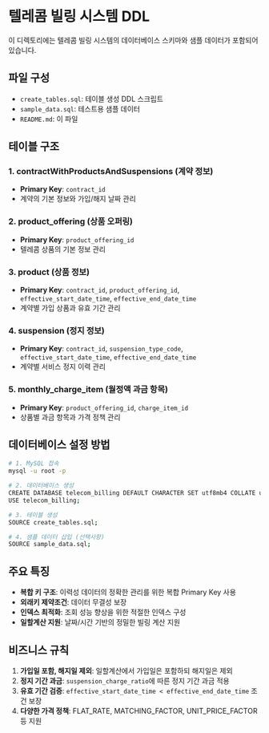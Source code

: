 # 텔레콤 빌링 시스템 DDL

이 디렉토리에는 텔레콤 빌링 시스템의 데이터베이스 스키마와 샘플 데이터가 포함되어 있습니다.

## 파일 구성

- `create_tables.sql`: 테이블 생성 DDL 스크립트
- `sample_data.sql`: 테스트용 샘플 데이터
- `README.md`: 이 파일

## 테이블 구조

### 1. contractWithProductsAndSuspensions (계약 정보)
- **Primary Key**: `contract_id`
- 계약의 기본 정보와 가입/해지 날짜 관리

### 2. product_offering (상품 오퍼링)
- **Primary Key**: `product_offering_id`  
- 텔레콤 상품의 기본 정보 관리

### 3. product (상품 정보)
- **Primary Key**: `contract_id`, `product_offering_id`, `effective_start_date_time`, `effective_end_date_time`
- 계약별 가입 상품과 유효 기간 관리

### 4. suspension (정지 정보)
- **Primary Key**: `contract_id`, `suspension_type_code`, `effective_start_date_time`, `effective_end_date_time`
- 계약별 서비스 정지 이력 관리

### 5. monthly_charge_item (월정액 과금 항목)
- **Primary Key**: `product_offering_id`, `charge_item_id`
- 상품별 과금 항목과 가격 정책 관리

## 데이터베이스 설정 방법

```bash
# 1. MySQL 접속
mysql -u root -p

# 2. 데이터베이스 생성
CREATE DATABASE telecom_billing DEFAULT CHARACTER SET utf8mb4 COLLATE utf8mb4_unicode_ci;
USE telecom_billing;

# 3. 테이블 생성
SOURCE create_tables.sql;

# 4. 샘플 데이터 삽입 (선택사항)
SOURCE sample_data.sql;
```

## 주요 특징

- **복합 키 구조**: 이력성 데이터의 정확한 관리를 위한 복합 Primary Key 사용
- **외래키 제약조건**: 데이터 무결성 보장
- **인덱스 최적화**: 조회 성능 향상을 위한 적절한 인덱스 구성
- **일할계산 지원**: 날짜/시간 기반의 정밀한 빌링 계산 지원

## 비즈니스 규칙

1. **가입일 포함, 해지일 제외**: 일할계산에서 가입일은 포함하되 해지일은 제외
2. **정지 기간 과금**: `suspension_charge_ratio`에 따른 정지 기간 과금 적용
3. **유효 기간 검증**: `effective_start_date_time < effective_end_date_time` 조건 보장
4. **다양한 가격 정책**: FLAT_RATE, MATCHING_FACTOR, UNIT_PRICE_FACTOR 등 지원